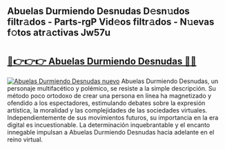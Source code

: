 ## Abuelas Durmiendo Desnudas D𝚎sn𝚞dos filtr𝚊dos - Parts-rgP Vid𝚎os filtr𝚊dos - N𝚞evas f𝚘tos atr𝚊ctivas Jw57u

# <h2><a href="http://mb3ine.tromn.icu/?c=Abuelas+Durmiendo+Desnudas">🔗👉👉👉 Abuelas Durmiendo Desnudas 🔗🔗</a></h2>

[![Abuelas Durmiendo Desnudas nuevo](https://i.imgur.com/pEAQMta.gif)](http://mb3ine.tromn.icu/?c=Abuelas+Durmiendo+Desnudas)
Abuelas Durmiendo Desnudas, un personaje multifacético y polémico, se resiste a la simple descripción. Su método poco ortodoxo de crear una persona en línea ha magnetizado y ofendido a los espectadores, estimulando debates sobre la expresión artística, la moralidad y las complejidades de las sociedades virtuales. Independientemente de sus movimientos futuros, su importancia en la era digital es incuestionable. La determinación inquebrantable y el encanto innegable impulsan a Abuelas Durmiendo Desnudas hacia adelante en el reino virtual.
